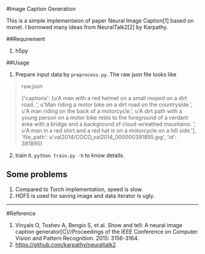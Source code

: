 #Image Caption Generation

This is a simple implementaion of paper Neural Image Caption[1] based on mxnet.
I borrowed many ideas from NeuralTalk2[2] by Karpathy.

##Requirement
1. h5py

##Usage
1. Prepare input data by `preprocess.py`. The raw json file looks like
>  raw.json
> 
>  {'captions': [u'A man with a red helmet on a small moped on a dirt road. ',
>  u'Man riding a motor bike on a dirt road on the countryside.',
>  u'A man riding on the back of a motorcycle.',
>  u'A dirt path with a young person on a motor bike rests to the foreground
>  of a verdant area with a bridge and a background of cloud-wreathed mountains. ',
>  u'A man in a red shirt and a red hat is on a motorcycle on a hill side.'],
>  'file_path': u'val2014/COCO_val2014_000000391895.jpg', 'id': 391895}

2. train it. `python train.py -h` to know details.

## Some problems
1. Compared to Torch implementation, speed is slow.
2. HDF5 is used for saving image and data iterator is ugly.

---
#Reference
1. Vinyals O, Toshev A, Bengio S, et al. Show and tell: A neural image caption generator[C]//Proceedings of the IEEE Conference on Computer Vision and Pattern Recognition. 2015: 3156-3164.
2. https://github.com/karpathy/neuraltalk2
